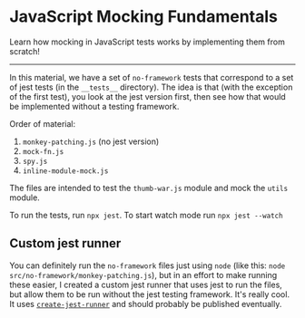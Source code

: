 # JavaScript Mocking Fundamentals

Learn how mocking in JavaScript tests works by implementing them from scratch!

---

In this material, we have a set of `no-framework` tests that correspond to a set
of jest tests (in the `__tests__` directory). The idea is that (with the
exception of the first test), you look at the jest version first, then see how
that would be implemented without a testing framework.

Order of material:

1.  `monkey-patching.js` (no jest version)
2.  `mock-fn.js`
3.  `spy.js`
4.  `inline-module-mock.js`

The files are intended to test the `thumb-war.js` module and mock the `utils`
module.

To run the tests, run `npx jest`. To start watch mode run `npx jest --watch`

## Custom jest runner

You can definitely run the `no-framework` files just using `node` (like this:
`node src/no-framework/monkey-patching.js`), but in an effort to make running
these easier, I created a custom jest runner that uses jest to run the files,
but allow them to be run without the jest testing framework. It's really cool.
It uses [`create-jest-runner`](https://www.npmjs.com/package/create-jest-runner)
and should probably be published eventually.
